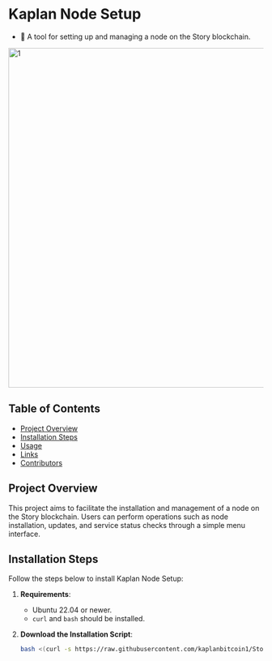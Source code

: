 # Kaplan Node Setup 
* 🐅 A tool for setting up and managing a node on the Story blockchain.

<img width="670" alt="1" src="https://github.com/user-attachments/assets/5f682c7d-0815-4cd1-9a7f-4bf7f0403049">


## Table of Contents
- [Project Overview](#project-overview)
- [Installation Steps](#installation-steps)
- [Usage](#usage)
- [Links](#links)
- [Contributors](#contributors)

## Project Overview
This project aims to facilitate the installation and management of a node on the Story blockchain. Users can perform operations such as node installation, updates, and service status checks through a simple menu interface.

## Installation Steps

Follow the steps below to install Kaplan Node Setup:

1. **Requirements**:
   - Ubuntu 22.04 or newer.
   - `curl` and `bash` should be installed.

2. **Download the Installation Script**:
   ```bash
   bash <(curl -s https://raw.githubusercontent.com/kaplanbitcoin1/Story/refs/heads/main/story-install.sh?token=GHSAT0AAAAAACRLPQX346B52TPM5XYTPZVAZYQCBVQ)
   ```
   
